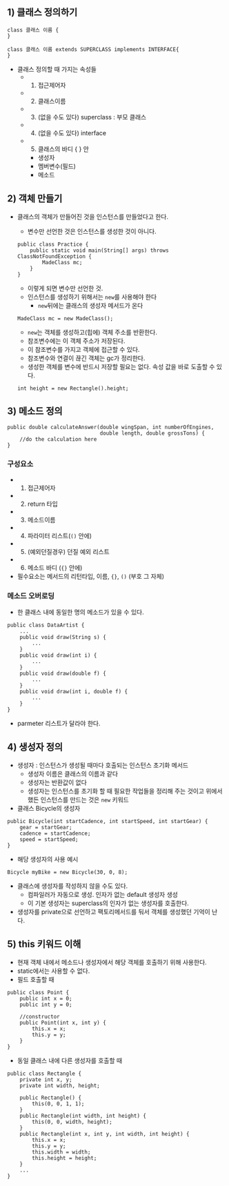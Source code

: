 ## 1) 클래스 정의하기

```
class 클래스 이름 {
}
```

```
class 클래스 이름 extends SUPERCLASS implements INTERFACE{
}
```

- 클래스 정의할 때 가지는 속성들
    - 1) 접근제어자
    - 2) 클래스이름
    - 3) (없을 수도 있다) superclass : 부모 클래스
    - 4) (없을 수도 있다) interface
    - 5) 클래스의 바디 { } 안
        - 생성자
        - 멤버변수(필드)
        - 메소드

##  2) 객체 만들기

- 클래스의 객체가 만들어진 것을 인스턴스를 만들었다고 한다.
    - 변수만 선언한 것은 인스턴스를 생성한 것이 아니다.
    
    ```
    public class Practice {
    	public static void main(String[] args) throws ClassNotFoundException {
        	MadeClass mc;
    	}
    }
    ```
    
    - 이렇게 되면 변수만 선언한 것.
    - 인스턴스를 생성하기 위해서는 `new`를 사용해야 한다
        - `new`뒤에는 클래스의 생성자 메서드가 온다
    
    ```
    MadeClass mc = new MadeClass();
    ```
    
    - `new`는 객체를 생성하고(힙에) 객체 주소를 반환한다.
    - 참조변수에는 이 객체 주소가 저장된다.
    - 이 참조변수를 가지고 객체에 접근할 수 있다.
    - 참조변수와 연결이 끊긴 객체는 gc가 정리한다.
    - 생성한 객체를 변수에 반드시 저장할 필요는 없다. 속성 값을 바로 도출할 수 있다.
    
    ```
    int height = new Rectangle().height;
    ```
    

##  3) 메소드 정의

```
public double calculateAnswer(double wingSpan, int numberOfEngines,
                              double length, double grossTons) {
    //do the calculation here
}
```

### 구성요소

- 1) 접근제어자
- 2) return 타입
- 3) 메소드이름
- 4) 파라미터 리스트(`()` 안에)
- 5) (예외던질경우) 던질 예외 리스트
- 6) 메소드 바디 (`{}` 안에)
- 필수요소는 메서드의 리턴타입, 이름, `{}`, `()` (부호 그 자체)

### 메소드 오버로딩

- 한 클래스 내에 동일한 명의 메소드가 있을 수 있다.

```
public class DataArtist {
    ...
    public void draw(String s) {
        ...
    }
    public void draw(int i) {
        ...
    }
    public void draw(double f) {
        ...
    }
    public void draw(int i, double f) {
        ...
    }
}
```

- parmeter 리스트가 달라야 한다.

##  4) 생성자 정의

- 생성자 : 인스턴스가 생성될 때마다 호출되는 인스턴스 초기화 메서드
    - 생성자 이름은 클래스의 이름과 같다
    - 생성자는 반환값이 없다
    - 생성자는 인스턴스를 초기화 할 때 필요한 작업들을 정리해 주는 것이고 위에서 했든 인스턴스를 만드는 것은 `new` 키워드
- 클래스 Bicycle의 생성자

```
public Bicycle(int startCadence, int startSpeed, int startGear) {
    gear = startGear;
    cadence = startCadence;
    speed = startSpeed;
}
```

- 해당 생성자의 사용 예시

```
Bicycle myBike = new Bicycle(30, 0, 8);
```

- 클래스에 생성자를 작성하지 않을 수도 있다.
    - 컴파일러가 자동으로 생성. 인자가 없는 default 생성자 생성
    - 이 기본 생성자는 superclass의 인자가 없는 생성자를 호출한다.
- 생성자를 private으로 선언하고 팩토리메서드를 둬서 객체를 생성했던 기억이 난다.

##  5) this 키워드 이해

- 현재 객체 내에서 메소드나 생성자에서 해당 객체를 호출하기 위해 사용한다.
- static에서는 사용할 수 없다.
- 필드 호출할 때

```
public class Point {
    public int x = 0;
    public int y = 0;

    //constructor
    public Point(int x, int y) {
        this.x = x;
        this.y = y;
    }
}
```

- 동일 클래스 내에 다른 생성자를 호출할 때

```
public class Rectangle {
    private int x, y;
    private int width, height;

    public Rectangle() {
        this(0, 0, 1, 1);
    }
    public Rectangle(int width, int height) {
        this(0, 0, width, height);
    }
    public Rectangle(int x, int y, int width, int height) {
        this.x = x;
        this.y = y;
        this.width = width;
        this.height = height;
    }
    ...
}
```
